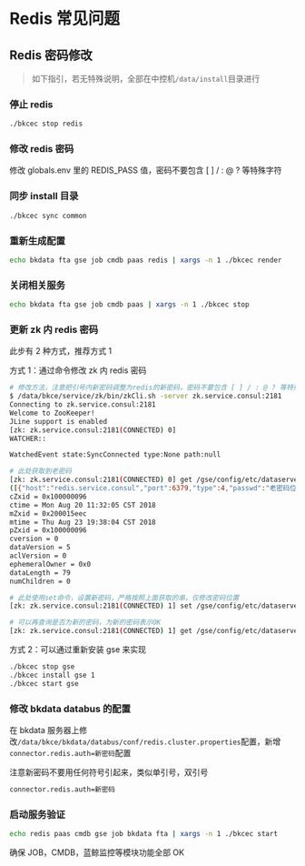 # Redis 常见问题

## Redis 密码修改

> 如下指引，若无特殊说明，全部在中控机`/data/install`目录进行

### 停止 redis

```bash
./bkcec stop redis
```

### 修改 redis 密码

修改 globals.env 里的 REDIS_PASS 值，密码不要包含 [ ] / : @ ? 等特殊字符

### 同步 install 目录

```bash
./bkcec sync common
```

### 重新生成配置

```bash
echo bkdata fta gse job cmdb paas redis | xargs -n 1 ./bkcec render
```

### 关闭相关服务

```bash
echo bkdata fta gse job cmdb paas | xargs -n 1 ./bkcec stop
```

### 更新 zk 内 redis 密码

此步有 2 种方式，推荐方式 1

方式 1：通过命令修改 zk 内 redis 密码

```bash
# 修改方法，注意把引号内新密码调整为redis的新密码，密码不要包含 [ ] / : @ ? 等特殊字符
$ /data/bkce/service/zk/bin/zkCli.sh -server zk.service.consul:2181
Connecting to zk.service.consul:2181
Welcome to ZooKeeper!
JLine support is enabled
[zk: zk.service.consul:2181(CONNECTED) 0]
WATCHER::

WatchedEvent state:SyncConnected type:None path:null

# 此处获取到老密码
[zk: zk.service.consul:2181(CONNECTED) 0] get /gse/config/etc/dataserver/storage/all/0_1
([{"host":"redis.service.consul","port":6379,"type":4,"passwd":"老密码位置"}])
cZxid = 0x100000096
ctime = Mon Aug 20 11:32:05 CST 2018
mZxid = 0x200015eec
mtime = Thu Aug 23 19:38:04 CST 2018
pZxid = 0x100000096
cversion = 0
dataVersion = 5
aclVersion = 0
ephemeralOwner = 0x0
dataLength = 79
numChildren = 0

# 此处使用set命令，设置新密码，严格按照上面获取的串，仅修改密码位置
[zk: zk.service.consul:2181(CONNECTED) 1] set /gse/config/etc/dataserver/storage/all/0_1 [{"host":"redis.service.consul","port":6379,"type":4,"passwd":"新密码"}]

# 可以再查询是否为新的密码，为新的密码表示OK
[zk: zk.service.consul:2181(CONNECTED) 1] get /gse/config/etc/dataserver/storage/all/0_1
```

方式 2：可以通过重新安装 gse 来实现

```bash
./bkcec stop gse
./bkcec install gse 1
./bkcec start gse
```

### 修改 bkdata databus 的配置

在 bkdata 服务器上修改`/data/bkce/bkdata/databus/conf/redis.cluster.properties`配置，新增`connector.redis.auth=新密码`配置

注意新密码不要用任何符号引起来，类似单引号，双引号

```bash
connector.redis.auth=新密码
```

### 启动服务验证

```bash
echo redis paas cmdb gse job bkdata fta | xargs -n 1 ./bkcec start
```

确保 JOB，CMDB，蓝鲸监控等模块功能全部 OK
